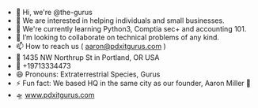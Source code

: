 - 👋 Hi, we're @the-gurus
- 👀 We are interested in helping individuals and small businesses.
- 🌱 We're currently learning Python3, Comptia sec+ and accounting 101.
- 💞️ I’m looking to collaborate on technical problems of any kind.
- 📫 How to reach us ( aaron@pdxitgurus.com )
- 💌 1435 NW Northrup St in Portland, OR USA
- 📳 +19713334473
- 😄 Pronouns: Extraterrestrial Species, Gurus
- ⚡ Fun fact: We based HQ in the same city as our founder, Aaron Miller 🌲
- 🛸 www.pdxitgurus.com

<!---
the-gurus/the-gurus is a ✨ special ✨ repository because its `README.md` (this file) appears on your GitHub profile.
You can click the Preview link to take a look at your changes.
--->
